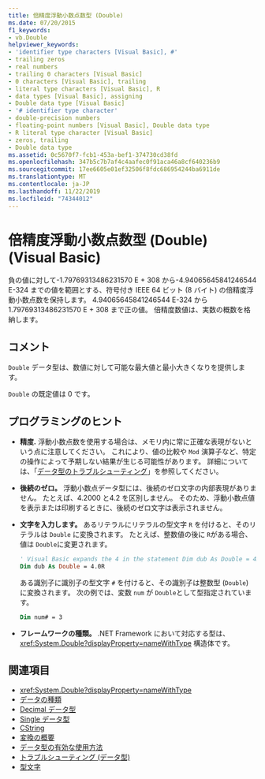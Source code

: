 ```yaml
---
title: 倍精度浮動小数点数型 (Double)
ms.date: 07/20/2015
f1_keywords:
- vb.Double
helpviewer_keywords:
- 'identifier type characters [Visual Basic], #'
- trailing zeros
- real numbers
- trailing 0 characters [Visual Basic]
- 0 characters [Visual Basic], trailing
- literal type characters [Visual Basic], R
- data types [Visual Basic], assigning
- Double data type [Visual Basic]
- '# identifier type character'
- double-precision numbers
- floating-point numbers [Visual Basic], Double data type
- R literal type character [Visual Basic]
- zeros, trailing
- Double data type
ms.assetid: 0c5670f7-fcb1-453a-bef1-374730cd38fd
ms.openlocfilehash: 347b5c7b7af4c4aafec0f91aca46a8cf640236b9
ms.sourcegitcommit: 17ee6605e01ef32506f8fdc686954244ba6911de
ms.translationtype: MT
ms.contentlocale: ja-JP
ms.lasthandoff: 11/22/2019
ms.locfileid: "74344012"
---
```

# <a name="double-data-type-visual-basic"></a>倍精度浮動小数点数型 (Double) (Visual Basic)

負の値に対して-1.79769313486231570 E + 308 から-4.94065645841246544 E-324 までの値を範囲とする、符号付き IEEE 64 ビット (8 バイト) の倍精度浮動小数点数を保持します。 4.94065645841246544 E-324 から 1.79769313486231570 E + 308 まで正の値。 倍精度数値は、実数の概数を格納します。

## <a name="remarks"></a>コメント

`Double` データ型は、数値に対して可能な最大値と最小大きくなりを提供します。

`Double` の既定値は 0 です。

## <a name="programming-tips"></a>プログラミングのヒント

- **精度.** 浮動小数点数を使用する場合は、メモリ内に常に正確な表現がないという点に注意してください。 これにより、値の比較や `Mod` 演算子など、特定の操作によって予期しない結果が生じる可能性があります。 詳細については、「[データ型のトラブルシューティング](../../../visual-basic/programming-guide/language-features/data-types/troubleshooting-data-types.md)」を参照してください。

- **後続のゼロ。** 浮動小数点データ型には、後続のゼロ文字の内部表現がありません。 たとえば、4.2000 と4.2 を区別しません。 そのため、浮動小数点値を表示または印刷するときに、後続のゼロ文字は表示されません。

- **文字を入力します。** あるリテラルにリテラルの型文字 `R` を付けると、そのリテラルは `Double` に変換されます。 たとえば、整数値の後に `R`がある場合、値は `Double`に変更されます。

  ```vb
  ' Visual Basic expands the 4 in the statement Dim dub As Double = 4R to 4.0:
  Dim dub As Double = 4.0R
  ```

  ある識別子に識別子の型文字 `#` を付けると、その識別子は整数型 (`Double`) に変換されます。 次の例では、変数 `num` が `Double`として型指定されています。

  ```vb
  Dim num# = 3
  ```

- **フレームワークの種類。** .NET Framework において対応する型は、<xref:System.Double?displayProperty=nameWithType> 構造体です。

## <a name="see-also"></a>関連項目

- <xref:System.Double?displayProperty=nameWithType>
- [データの種類](../../../visual-basic/language-reference/data-types/index.md)
- [Decimal データ型](../../../visual-basic/language-reference/data-types/decimal-data-type.md)
- [Single データ型](../../../visual-basic/language-reference/data-types/single-data-type.md)
- [CString](../../../visual-basic/language-reference/functions/type-conversion-functions.md)
- [変換の概要](../../../visual-basic/language-reference/keywords/conversion-summary.md)
- [データ型の有効な使用方法](../../../visual-basic/programming-guide/language-features/data-types/efficient-use-of-data-types.md)
- [トラブルシューティング (データ型)](../../../visual-basic/programming-guide/language-features/data-types/troubleshooting-data-types.md)
- [型文字](../../../visual-basic/programming-guide/language-features/data-types/type-characters.md)
